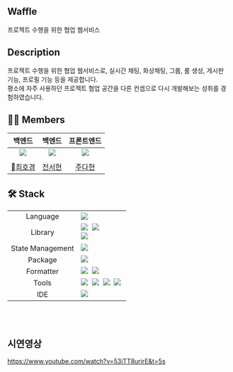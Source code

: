 ## Waffle

프로젝트 수행을 위한 협업 웹서비스

## Description
프로젝트 수행을 위한 협업 웹서비스로, 실시간 채팅, 화상채팅, 그룹, 룸 생성, 게시판 기능, 프로필 기능 등을 제공합니다. <br/>
평소에 자주 사용하던 프로젝트 협업 공간을 다른 컨셉으로 다시 개발해보는 성취를 경험하였습니다. <br/>

## 💁‍♀️ Members

|     백엔드    |     백엔드     |    프론트엔드    |  
| :-----------------------------------------: | :----------------------------------------------: | :---------------------------------------------: | 
| ![](https://github.com/HoGyeongC.png?size=100) | ![](https://github.com/Seohyun-0206.png?size=300) | ![](https://github.com/judahhh.png?size=300) | 
|  | |  | 
|     [최호경](https://github.com/HoGyeongC)     |     [전서현](https://github.com/Seohyun-020)     |     [주다현](https://github.com/judahhh)     |  


## 🛠 Stack

<table>
<tr>
 <td align="center">Language</td>
 <td>
  <img src="https://img.shields.io/badge/TypeScript-3178C6?style=for-the-badge&logo=TypeScript&logoColor=ffffff"/>
 </td>
</tr>
<tr>
 <td align="center">Library</td>
 <td>
  <img src="https://img.shields.io/badge/React-61DAFB?style=for-the-badge&logo=React&logoColor=ffffff"/>&nbsp  
<img src="https://img.shields.io/badge/styled components-DB7093?style=for-the-badge&logo=Storybook&logoColor=ffffff"/>&nbsp  
<br>
<img src="https://img.shields.io/badge/Axios-6028e0?style=for-the-badge&logo=Axios&logoColor=ffffff"/>&nbsp 
  </td>
</tr>
<tr>
 <td align="center">State Management</td>
 <td>
  <img src="https://img.shields.io/badge/RECOIL-ECD53F?style=for-the-badge&logo=Recoil&logoColor=ffffff"/>&nbsp  
 </td>
</tr>
<tr>
 <td align="center">Package</td>
 <td>
    <img src="https://img.shields.io/badge/NPM-CB3837?style=for-the-badge&logo=Npm&logoColor=white"/>&nbsp 
  </td>
</tr>
<tr>
 <td align="center">Formatter</td>
 <td>
  <img src="https://img.shields.io/badge/Prettier-373338?style=for-the-badge&logo=Prettier&logoColor=ffffff"/>&nbsp 
  <img src="https://img.shields.io/badge/ESLint-4B32C3?style=for-the-badge&logo=ESLint&logoColor=ffffff"/>&nbsp 
 </td>
</tr>
<tr>
 <td align="center">Tools</td>
 <td>
    <img src="https://img.shields.io/badge/GitHub-181717?style=for-the-badge&logo=GitHub&logoColor=white"/>&nbsp 
    <img src="https://img.shields.io/badge/Notion-5a5d69?style=for-the-badge&logo=Notion&logoColor=white"/>&nbsp
    <img src="https://img.shields.io/badge/Slack-4A154B?style=for-the-badge&logo=Slack&logoColor=white"/>&nbsp 
    <img src="https://img.shields.io/badge/Figma-d90f42?style=for-the-badge&logo=Figma&logoColor=white"/>&nbsp  
 </td>
</tr>
<tr>
 <td align="center">IDE</td>
 <td>
    <img src="https://img.shields.io/badge/VSCode-007ACC?style=for-the-badge&logo=Visual%20Studio%20Code&logoColor=white"/>&nbsp
</tr>
</table>

<br>
<br>

## 시연영상


https://www.youtube.com/watch?v=53iTT8urirE&t=5s
